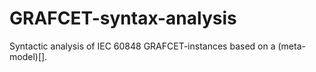 # GRAFCET-syntax-analysis
Syntactic analysis of IEC 60848 GRAFCET-instances based on a (meta-model)[].
